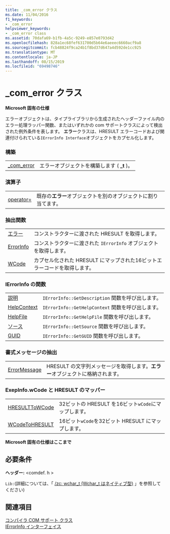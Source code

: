 ```yaml
---
title: _com_error クラス
ms.date: 11/04/2016
f1_keywords:
- _com_error
helpviewer_keywords:
- _com_error class
ms.assetid: 70dafa69-b1fb-4a5c-9249-e857e0793d42
ms.openlocfilehash: 828a1ec68fef631700d5b64e6aeeec6660acf9a8
ms.sourcegitcommit: fcb48824f9ca24b1f8bd37d647a4d592de1cc925
ms.translationtype: MT
ms.contentlocale: ja-JP
ms.lasthandoff: 08/15/2019
ms.locfileid: "69498746"
---
```

# <a name="_com_error-class"></a>_com_error クラス

**Microsoft 固有の仕様**

エラーオブジェクトは、タイプライブラリから生成されたヘッダーファイル内のエラー処理ラッパー関数、またはいずれかの com サポートクラスによって検出された例外条件を表します。 **エラー**クラスは、HRESULT エラーコードおよび関連付けられている`IErrorInfo Interface`オブジェクトをカプセル化します。

### <a name="construction"></a>構築

|||
|-|-|
|[_com_error](../cpp/com-error-com-error.md)|エラーオブジェクトを構築します ( **_t** )。|

### <a name="operators"></a>演算子

|||
|-|-|
|[operator=](../cpp/com-error-operator-equal.md)|既存の**エラー**オブジェクトを別のオブジェクトに割り当てます。|

### <a name="extractor-functions"></a>抽出関数

|||
|-|-|
|[エラー](../cpp/com-error-error.md)|コンストラクターに渡された HRESULT を取得します。|
|[ErrorInfo](../cpp/com-error-errorinfo.md)|コンストラクターに渡された `IErrorInfo` オブジェクトを取得します。|
|[WCode](../cpp/com-error-wcode.md)|カプセル化された HRESULT にマップされた16ビットエラーコードを取得します。|

### <a name="ierrorinfo-functions"></a>IErrorInfo の関数

|||
|-|-|
|[説明](../cpp/com-error-description.md)|`IErrorInfo::GetDescription` 関数を呼び出します。|
|[HelpContext](../cpp/com-error-helpcontext.md)|`IErrorInfo::GetHelpContext` 関数を呼び出します。|
|[HelpFile](../cpp/com-error-helpfile.md)|`IErrorInfo::GetHelpFile` 関数を呼び出します。|
|[ソース](../cpp/com-error-source.md)|`IErrorInfo::GetSource` 関数を呼び出します。|
|[GUID](../cpp/com-error-guid.md)|`IErrorInfo::GetGUID` 関数を呼び出します。|

### <a name="format-message-extractor"></a>書式メッセージの抽出

|||
|-|-|
|[ErrorMessage](../cpp/com-error-errormessage.md)|HRESULT の文字列メッセージを取得します。**エラー**オブジェクトに格納されます。|

### <a name="exepinfowcode-to-hresult-mappers"></a>ExepInfo.wCode と HRESULT のマッパー

|||
|-|-|
|[HRESULTToWCode](../cpp/com-error-hresulttowcode.md)|32ビットの HRESULT を16ビット`wCode`にマップします。|
|[WCodeToHRESULT](../cpp/com-error-wcodetohresult.md)|16ビット`wCode`を32ビット HRESULT にマップします。|

**Microsoft 固有の仕様はここまで**

## <a name="requirements"></a>必要条件

**ヘッダー:** \<comdef. h >

`Lib:`(詳細については、「 [/zc: wchar_t (Wchar_t はネイティブ型)](../build/reference/zc-wchar-t-wchar-t-is-native-type.md) 」を参照してください)

## <a name="see-also"></a>関連項目

[コンパイラ COM サポート クラス](../cpp/compiler-com-support-classes.md)<br/>
[IErrorInfo インターフェイス](/windows/win32/api/oaidl/nn-oaidl-ierrorinfo)